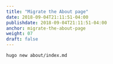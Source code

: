 ```yaml
---
title: "Migrate the About page"
date: 2018-09-04T21:11:51-04:00
publishdate: 2018-09-04T21:11:51-04:00
anchor: migrate-the-about-page
weight: 07
draft: false
---
```


`hugo new about/index.md`
